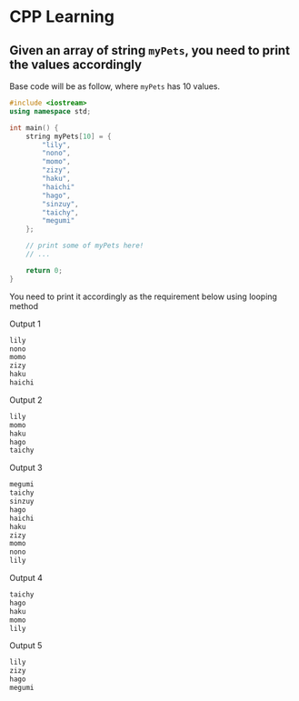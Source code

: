 # CPP Learning

## Given an array of string `myPets`, you need to print the values accordingly

Base code will be as follow, where `myPets` has 10 values.

```cpp
#include <iostream>
using namespace std;

int main() {
    string myPets[10] = {
        "lily",
        "nono",
        "momo",
        "zizy",
        "haku",
        "haichi"
        "hago",
        "sinzuy",
        "taichy",
        "megumi"
    };

    // print some of myPets here!
    // ...

    return 0;
}
```

You need to print it accordingly as the requirement below using looping method

Output 1

```cpp
lily
nono
momo
zizy
haku
haichi

```

Output 2

```cpp
lily
momo
haku
hago
taichy

```

Output 3

```cpp
megumi
taichy
sinzuy
hago
haichi
haku
zizy
momo
nono
lily

```

Output 4

```cpp
taichy
hago
haku
momo
lily

```

Output 5

```cpp
lily
zizy
hago
megumi

```
